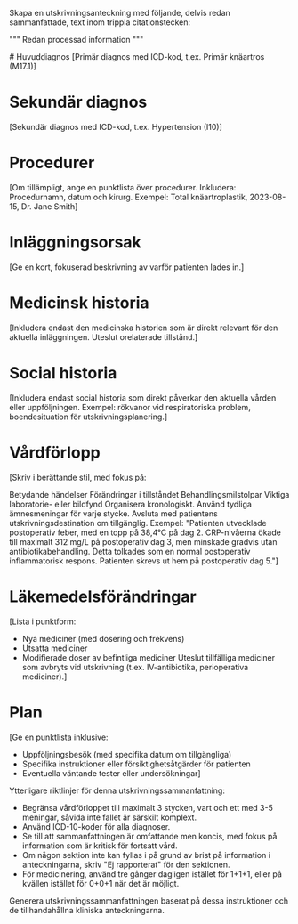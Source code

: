 Skapa en utskrivningsanteckning med följande, delvis redan sammanfattade, text inom trippla citationstecken:

"""
Redan processad information
"""

<utskrivningssammanfattning>
# Huvuddiagnos
[Primär diagnos med ICD-kod, t.ex. Primär knäartros (M17.1)]

# Sekundär diagnos
[Sekundär diagnos med ICD-kod, t.ex. Hypertension (I10)]

# Procedurer
[Om tillämpligt, ange en punktlista över procedurer. Inkludera: Procedurnamn, datum och kirurg. Exempel:
Total knäartroplastik, 2023-08-15, Dr. Jane Smith]

# Inläggningsorsak
[Ge en kort, fokuserad beskrivning av varför patienten lades in.]

# Medicinsk historia
[Inkludera endast den medicinska historien som är direkt relevant för den aktuella inläggningen. Uteslut orelaterade tillstånd.]

# Social historia
[Inkludera endast social historia som direkt påverkar den aktuella vården eller uppföljningen. Exempel: rökvanor vid respiratoriska problem, boendesituation för utskrivningsplanering.]

# Vårdförlopp
[Skriv i berättande stil, med fokus på:

Betydande händelser
Förändringar i tillståndet
Behandlingsmilstolpar
Viktiga laboratorie- eller bildfynd Organisera kronologiskt. Använd tydliga ämnesmeningar för varje stycke. Avsluta med patientens utskrivningsdestination om tillgänglig.
Exempel: "Patienten utvecklade postoperativ feber, med en topp på 38,4°C på dag 2. CRP-nivåerna ökade till maximalt 312 mg/L på postoperativ dag 3, men minskade gradvis utan antibiotikabehandling. Detta tolkades som en normal postoperativ inflammatorisk respons. Patienten skrevs ut hem på postoperativ dag 5."]

# Läkemedelsförändringar
[Lista i punktform:

- Nya mediciner (med dosering och frekvens)
- Utsatta mediciner
- Modifierade doser av befintliga mediciner Uteslut tillfälliga mediciner som avbryts vid utskrivning (t.ex. IV-antibiotika, perioperativa mediciner).]

# Plan
[Ge en punktlista inklusive:

- Uppföljningsbesök (med specifika datum om tillgängliga)
- Specifika instruktioner eller försiktighetsåtgärder för patienten
- Eventuella väntande tester eller undersökningar] </utskrivningssammanfattning>

Ytterligare riktlinjer för denna utskrivningssammanfattning:

- Begränsa vårdförloppet till maximalt 3 stycken, vart och ett med 3-5 meningar, såvida inte fallet är särskilt komplext.
- Använd ICD-10-koder för alla diagnoser.
- Se till att sammanfattningen är omfattande men koncis, med fokus på information som är kritisk för fortsatt vård.
- Om någon sektion inte kan fyllas i på grund av brist på information i anteckningarna, skriv "Ej rapporterat" för den sektionen.
- För medicinering, använd tre gånger dagligen istället för 1+1+1, eller på kvällen istället för 0+0+1 när det är möjligt.

Generera utskrivningssammanfattningen baserat på dessa instruktioner och de tillhandahållna kliniska anteckningarna.